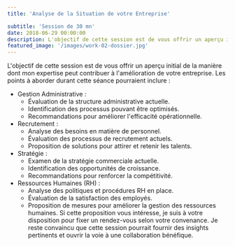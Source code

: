 ```yaml
---
title: 'Analyse de la Situation de votre Entreprise'

subtitle: 'Session de 30 mn'
date: 2018-06-29 00:00:00
description: L'objectif de cette session est de vous offrir un aperçu initial de la manière dont mon expertise peut contribuer à l'amélioration de votre entreprise. Les points à aborder durant cette séance pourraient inclure 
featured_image: '/images/work-02-dossier.jpg'
---
```


L'objectif de cette session est de vous offrir un aperçu initial de la manière dont mon expertise peut contribuer à l'amélioration de votre entreprise. Les points à aborder durant cette séance pourraient inclure :
* Gestion Administrative :
    * Évaluation de la structure administrative actuelle.
    * Identification des processus pouvant être optimisés.
    * Recommandations pour améliorer l'efficacité opérationnelle.
* Recrutement :
    * Analyse des besoins en matière de personnel.
    * Évaluation des processus de recrutement actuels.
    * Proposition de solutions pour attirer et retenir les talents.
* Stratégie :
    * Examen de la stratégie commerciale actuelle.
    * Identification des opportunités de croissance.
    * Recommandations pour renforcer la compétitivité.
* Ressources Humaines (RH) :
    * Analyse des politiques et procédures RH en place.
    * Évaluation de la satisfaction des employés.
    * Proposition de mesures pour améliorer la gestion des ressources humaines.
Si cette proposition vous intéresse, je suis à votre disposition pour fixer un rendez-vous selon votre convenance. Je reste convaincu que cette session pourrait fournir des insights pertinents et ouvrir la voie à une collaboration bénéfique.
